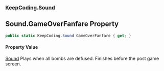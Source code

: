 ### [KeepCoding](KeepCoding.md 'KeepCoding').[Sound](KeepCoding_Sound.md 'KeepCoding.Sound')
## Sound.GameOverFanfare Property
```csharp
public static KeepCoding.Sound GameOverFanfare { get; }
```
#### Property Value
[Sound](KeepCoding_Sound.md 'KeepCoding.Sound')
Plays when all bombs are defused. Finishes before the post game screen.  

